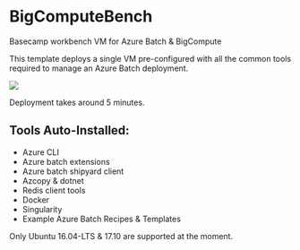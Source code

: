 # BigComputeBench

Basecamp workbench VM for Azure Batch &amp; BigCompute

This template deploys a single VM pre-configured with all the common tools required to manage an Azure Batch deployment. 

<a href="https://portal.azure.com/#create/Microsoft.Template/uri/https%3A%2F%2Fraw.githubusercontent.com%2Fazurebigcompute%2FBigComputeBench%2Fmaster%2Fbigcomputebench.json" target="_blank">
    <img src="http://azuredeploy.net/deploybutton.png"/>
</a>

Deployment takes around 5 minutes.

## Tools Auto-Installed:
* Azure CLI
* Azure batch extensions
* Azure batch shipyard client
* Azcopy & dotnet
* Redis client tools
* Docker 
* Singularity
* Example Azure Batch Recipes & Templates

Only Ubuntu 16.04-LTS & 17.10 are supported at the moment. 

